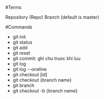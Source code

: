 #Terms

Repository (Repo)
Branch (default is master)

#Commands

- git init
- git status
- git add
- git reset
- git commit: ghi chu truoc khi luu
- git log
- git log --oneline
- git checkout [id]
- git checkout {branch name}
- git branch
- git checkout -b {branch name}